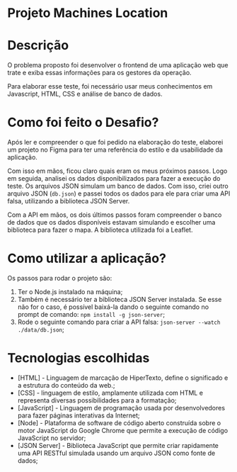 # Projeto Machines Location

# Descrição

O problema proposto foi desenvolver o frontend de uma aplicação web que trate e exiba essas informações para os gestores da operação.

Para elaborar esse teste, foi necessário usar meus conhecimentos em Javascript, HTML, CSS e análise de banco de dados.

# Como foi feito o Desafio?

Após ler e compreender o que foi pedido na elaboração do teste, elaborei um projeto no Figma para ter uma referência do estilo e da usabilidade da aplicação.

Com isso em mãos, ficou claro quais eram os meus próximos passos. Logo em seguida, analisei os dados disponibilizados para fazer a execução do teste. Os arquivos JSON simulam um banco de dados. Com isso, criei outro arquivo JSON (```db.json```) e passei todos os dados para ele para criar uma API falsa, utilizando a biblioteca JSON Server.

Com a API em mãos, os dois últimos passos foram compreender o banco de dados que os dados disponíveis estavam simulando e escolher uma biblioteca para fazer o mapa. A biblioteca utilizada foi a Leaflet.

# Como utilizar a aplicação?

Os passos para rodar o projeto são:

1. Ter o Node.js instalado na máquina;
2. Também é necessário ter a biblioteca JSON Server instalada. Se esse não for o caso, é possível baixá-la dando o seguinte comando no prompt de comando: ```npm install -g json-server```;
3. Rode o seguinte comando para criar a API falsa: ```json-server --watch ./data/db.json```;

# Tecnologias escolhidas

- [HTML] -  Linguagem de marcação de HiperTexto, define o significado e a estrutura do conteúdo da web.;
- [CSS] - linguagem de estilo, amplamente utilizada com HTML e representa diversas possibilidades para a formatação;
- [JavaScript] -  Linguagem de programação usada por desenvolvedores para fazer páginas interativas da Internet;
- [Node] - Plataforma de software de código aberto construída sobre o motor JavaScript do Google Chrome que permite a execução de código JavaScript no servidor;
- [JSON Server] - Biblioteca JavaScript que permite criar rapidamente uma API RESTful simulada usando um arquivo JSON como fonte de dados;
